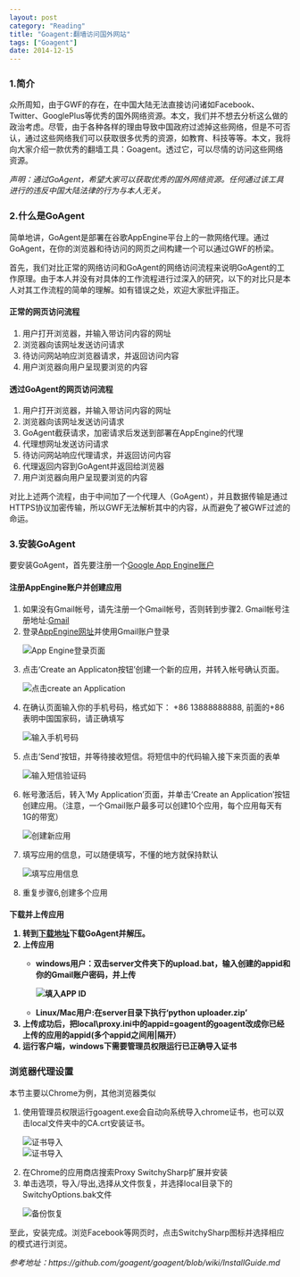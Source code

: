 ```yaml
---
layout: post
category: "Reading"
title: "Goagent:翻墙访问国外网站"
tags: ["Goagent"]
date: 2014-12-15
---
```

<h3>1.简介</h3>
<p>
众所周知，由于GWF的存在，在中国大陆无法直接访问诸如Facebook、Twitter、GooglePlus等优秀的国外网络资源。本文，我们并不想去分析这么做的政治考虑。尽管，由于各种各样的理由导致中国政府过滤掉这些网络，但是不可否认，通过这些网络我们可以获取很多优秀的资源，如教育、科技等等。本文，我将向大家介绍一款优秀的翻墙工具：Goagent。透过它，可以尽情的访问这些网络资源。
</p>
<p>
<em>
声明：通过GoAgent，希望大家可以获取优秀的国外网络资源。任何通过该工具进行的违反中国大陆法律的行为与本人无关。
</em>
</p>
<H3>2.什么是GoAgent</h3>
<p>
简单地讲，GoAgent是部署在谷歌AppEngine平台上的一款网络代理。通过GoAgent，在你的浏览器和待访问的网页之间构建一个可以通过GWF的桥梁。
</p>
<p>
首先，我们对比正常的网络访问和GoAgent的网络访问流程来说明GoAgent的工作原理。由于本人并没有对具体的工作流程进行过深入的研究，以下的对比只是本人对其工作流程的简单的理解。如有错误之处，欢迎大家批评指正。
</p>
<h4>正常的网页访问流程</h4>
<ol>
<li>用户打开浏览器，并输入带访问内容的网址</li>
<li>浏览器向该网址发送访问请求</li>
<li>待访问网站响应浏览器请求，并返回访问内容</li>
<li>用户浏览器向用户呈现要浏览的内容</li>
</ol>

<h4>透过GoAgent的网页访问流程</h4>
<ol>
<li>用户打开浏览器，并输入带访问内容的网址</li>
<li>浏览器向该网址发送访问请求</li>
<li>GoAgent截获请求，加密请求后发送到部署在AppEngine的代理</li>
<li>代理想网址发送访问请求</li>
<li>待访问网站响应代理请求，并返回访问内容</li>
<li>代理返回内容到GoAgent并返回给浏览器</li>
<li>用户浏览器向用户呈现要浏览的内容</li>
</ol>

<p>
对比上述两个流程，由于中间加了一个代理人（GoAgent），并且数据传输是通过HTTPS协议加密传输，所以GWF无法解析其中的内容，从而避免了被GWF过滤的命运。
</p>

<h3>3.安装GoAgent</h3>
要安装GoAgent，首先要注册一个<a href="https://appengine.google.com/">Google App Engine账户</a>
<h4>注册AppEngine账户并创建应用</h4>
<ol>
<li>如果没有Gmail帐号，请先注册一个Gmail帐号，否则转到步骤2.  Gmail帐号注册地址:<a href="http://gmail.com">Gmail</a></li>
<li>登录<a href="https://appengine.google.com">AppEngine网址</a>并使用Gmail账户登录</li>
<p>
<img src="http://7te8gz.com1.z0.glb.clouddn.com/goagent-login.jpg" alt="App Engine登录页面"/>
</p>
<li>点击‘Create an Applicaton按钮’创建一个新的应用，并转入帐号确认页面。</li>
<p>
<img src="http://7te8gz.com1.z0.glb.clouddn.com/create-app.jpg" alt="点击create an Application"/>
</p>
<li>在确认页面输入你的手机号码，格式如下： +86 13888888888, 前面的+86表明中国国家码，请正确填写</li>
<p>
<img src="http://7te8gz.com1.z0.glb.clouddn.com/mobile-verify.jpg" alt="输入手机号码"/>
</p>
<li>点击‘Send’按钮，并等待接收短信。将短信中的代码输入接下来页面的表单</li>
<p>
<img src="http://7te8gz.com1.z0.glb.clouddn.com/mobile-code.jpg" alt="输入短信验证码"/>
</p>
<li>帐号激活后，转入‘My Application’页面，并单击‘Create an Application’按钮创建应用。（注意，一个Gmail账户最多可以创建10个应用，每个应用每天有1G的带宽）</li>
<p>
<img src="http://7te8gz.com1.z0.glb.clouddn.com/create-app2.jpg" alt="创建新应用"/>
</p>
<li>填写应用的信息，可以随便填写，不懂的地方就保持默认</li>
<p>
<img src="http://7te8gz.com1.z0.glb.clouddn.com/create-app3.jpg" alt="填写应用信息"/>
</p>
<li>重复步骤6,创建多个应用</li>
</ol>
<h4>下载并上传应用
<ol>
<li>转到<a href="https://github.com/goagent/goagent">下载地址</a>下载GoAgent并解压。</li>
<li>上传应用</li>
<ul>
<li>windows用户：双击server文件夹下的upload.bat，输入创建的appid和你的Gmail账户密码，并上传</li>
<p>
<img src="http://7te8gz.com1.z0.glb.clouddn.com/app-upload.jpg" alt="填入APP ID"/>
</p>
<li>Linux/Mac用户:在server目录下执行‘python uploader.zip’</li>
</ul>
<li>上传成功后，把local\proxy.ini中的appid=goagent的goagent改成你已经上传的应用的appid(多个appid之间用|隔开）</li>
<li>运行客户端，windows下需要管理员权限运行已正确导入证书</li>
</ol>
<h3>浏览器代理设置</h3>
本节主要以Chrome为例，其他浏览器类似
<ol>
<li>使用管理员权限运行goagent.exe会自动向系统导入chrome证书，也可以双击local文件夹中的CA.crt安装证书。
<p>
<img src="http://7te8gz.com1.z0.glb.clouddn.com/cert1.jpg" alt="证书导入"/><br/>

<img src="http://7te8gz.com1.z0.glb.clouddn.com/cert2.jpg" alt="证书导入"/>
</p>
<li>在Chrome的应用商店搜索Proxy SwitchySharp扩展并安装</li>
<li>单击选项，导入/导出,选择从文件恢复，并选择local目录下的SwitchyOptions.bak文件
<p>
<img src="http://7te8gz.com1.z0.glb.clouddn.com/import.png" alt="备份恢复"/>
</p>
</ol>

<p>
至此，安装完成。浏览Facebook等网页时，点击SwitchySharp图标并选择相应的模式进行浏览。
</p>

<p>
<em>参考地址：https://github.com/goagent/goagent/blob/wiki/InstallGuide.md</em>
</p>
